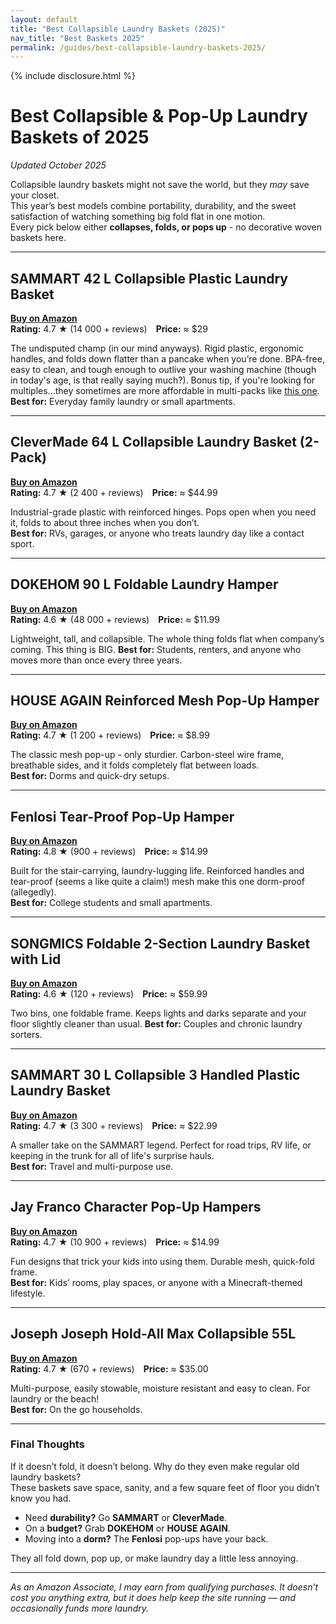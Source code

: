 ```yaml
---
layout: default
title: "Best Collapsible Laundry Baskets (2025)"
nav_title: "Best Baskets 2025"
permalink: /guides/best-collapsible-laundry-baskets-2025/
---
```


{% include disclosure.html %}

# Best Collapsible & Pop-Up Laundry Baskets of 2025
*Updated October 2025*

Collapsible laundry baskets might not save the world, but they *may* save your closet.  
This year’s best models combine portability, durability, and the sweet satisfaction of watching something big fold flat in one motion.  
Every pick below either **collapses, folds, or pops up** - no decorative woven baskets here.

---

## SAMMART 42 L Collapsible Plastic Laundry Basket
**[Buy on Amazon](https://amzn.to/48w5nRA)**  
**Rating:** 4.7 ★ (14 000 + reviews) **Price:** ≈ $29  

The undisputed champ (in our mind anyways). Rigid plastic, ergonomic handles, and folds down flatter than a pancake when you’re done. BPA-free, easy to clean, and tough enough to outlive your washing machine (though in today's age, is that really saying much?). Bonus tip, if you're looking for multiples...they sometimes are more affordable in multi-packs like [this one](https://amzn.to/3IWwAm3).
**Best for:** Everyday family laundry or small apartments. 

---

## CleverMade 64 L Collapsible Laundry Basket (2-Pack)
**[Buy on Amazon](https://amzn.to/4odXZPc)**  
**Rating:** 4.7 ★ (2 400 + reviews) **Price:** ≈ $44.99  

Industrial-grade plastic with reinforced hinges. Pops open when you need it, folds to about three inches when you don’t.  
**Best for:** RVs, garages, or anyone who treats laundry day like a contact sport.

---

## DOKEHOM 90 L Foldable Laundry Hamper
**[Buy on Amazon](https://amzn.to/4okdu8b)**  
**Rating:** 4.6 ★ (48 000 + reviews) **Price:** ≈ $11.99  

Lightweight, tall, and collapsible. The whole thing folds flat when company’s coming. This thing is BIG.
**Best for:** Students, renters, and anyone who moves more than once every three years.

---

## HOUSE AGAIN Reinforced Mesh Pop-Up Hamper
**[Buy on Amazon](https://amzn.to/4n607HU)**  
**Rating:** 4.7 ★ (1 200 + reviews) **Price:** ≈ $8.99  

The classic mesh pop-up - only sturdier. Carbon-steel wire frame, breathable sides, and it folds completely flat between loads.  
**Best for:** Dorms and quick-dry setups.

---

## Fenlosi Tear-Proof Pop-Up Hamper
**[Buy on Amazon](https://amzn.to/4hapQgV)**  
**Rating:** 4.8 ★ (900 + reviews) **Price:** ≈ $14.99  

Built for the stair-carrying, laundry-lugging life. Reinforced handles and tear-proof (seems a like quite a claim!) mesh make this one dorm-proof (allegedly).  
**Best for:** College students and small apartments.

---

## SONGMICS Foldable 2-Section Laundry Basket with Lid
**[Buy on Amazon](https://amzn.to/4oogDEj)**  
**Rating:** 4.6 ★ (120 + reviews) **Price:** ≈ $59.99  

Two bins, one foldable frame. Keeps lights and darks separate and your floor slightly cleaner than usual.
**Best for:** Couples and chronic laundry sorters.

---

## SAMMART 30 L Collapsible 3 Handled Plastic Laundry Basket
**[Buy on Amazon](https://amzn.to/3WDEFix)**  
**Rating:** 4.7 ★ (3 300 + reviews) **Price:** ≈ $22.99  

A smaller take on the SAMMART legend. Perfect for road trips, RV life, or keeping in the trunk for all of life's surprise hauls.  
**Best for:** Travel and multi-purpose use.

---

## Jay Franco Character Pop-Up Hampers
**[Buy on Amazon](https://amzn.to/4h8Hl13)**  
**Rating:** 4.7 ★ (10 900 + reviews) **Price:** ≈ $14.99  

Fun designs that trick your kids into using them. Durable mesh, quick-fold frame.  
**Best for:** Kids’ rooms, play spaces, or anyone with a Minecraft-themed lifestyle.

---

## Joseph Joseph Hold-All Max Collapsible 55L
**[Buy on Amazon](https://amzn.to/3KQTyLQ)**  
**Rating:** 4.7 ★ (670 + reviews) **Price:** ≈ $35.00 

Multi-purpose, easily stowable, moisture resistant and easy to clean. For laundry or the beach!   
**Best for:** On the go households.

---

### Final Thoughts
If it doesn’t fold, it doesn’t belong. Why do they even make regular old laundry baskets?  
These baskets save space, sanity, and a few square feet of floor you didn’t know you had.

- Need **durability?** Go **SAMMART** or **CleverMade**.  
- On a **budget?** Grab **DOKEHOM** or **HOUSE AGAIN**.  
- Moving into a **dorm?** The **Fenlosi** pop-ups have your back.  

They all fold down, pop up, or make laundry day a little less annoying.

---

*As an Amazon Associate, I may earn from qualifying purchases. It doesn’t cost you anything extra, but it does help keep the site running — and occasionally funds more laundry.*
